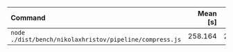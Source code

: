 | Command | Mean [s] | Min [s] | Max [s] | Relative |
|:---|---:|---:|---:|---:|
| `node ./dist/bench/nikolaxhristov/pipeline/compress.js` | 258.164 | 258.164 | 258.164 | 1.00 |
